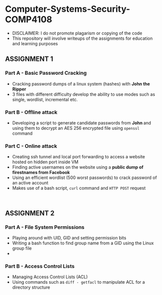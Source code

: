 # Computer-Systems-Security-COMP4108

- DISCLAIMER: I do not promote plagarism or copying of the code
- This repository will involve writeups of the assignments for education and learning purposes 

## ASSIGNMENT 1
### Part A - Basic Password Cracking
- Cracking password dumps of a linux system (hashes) with <b>John the Ripper</b>
- 3 files with different difficulty develop the ability to use modes such as single, wordlist, incremental etc. 

### Part B - Offline attack
- Developing a script to generate candidate passwords from <b> John </b> and using them to decrypt an AES 256 encrypted file using ```openssl``` command

### Part C - Online attack
- Creating ssh tunnel and local port forwarding to access a website hosted on hidden port inside VM
- Finding active usernames on the website using a <b> public dump of firestnames from Facebook </b> 
- Using an efficient wordlist (500 worst passwords) to crack password of an active account
- Makes use of a bash script, ```curl``` command and ```HTTP POST``` request

<br>

## ASSIGNMENT 2
### Part A - File System Permissions 
- Playing around with UID, GID and setting permission bits 
- Writing a bash function to find group name from a GID using the Linux group file
- 

### Part B - Access Control Lists
- Managing Access Control Lists (ACL)
- Using commands such as ```diff - getfacl``` to manipulate ACL for a directory structure
